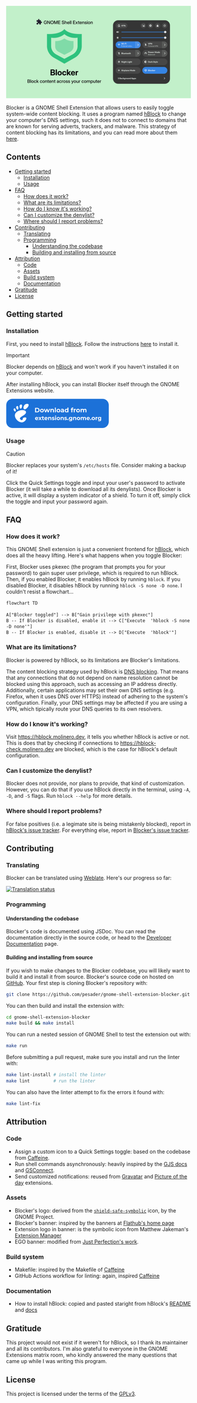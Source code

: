 ![Blocker banner](./assets/banner-github.png)

Blocker is a GNOME Shell Extension that allows users to easily toggle system-wide content blocking. It uses a program named [hBlock](https://hblock.molinero.dev/) to change your computer's DNS settings, such it does not to connect to domains that are known for serving adverts, trackers, and malware. This strategy of content blocking has its limitations, and you can read more about them [here](https://github.com/pesader/gnome-shell-extension-blocker#what-are-its-limitations).

## Contents

* [Getting started](#getting-started)
  * [Installation](#installation)
  * [Usage](#usage)
* [FAQ](#faq)
  * [How does it work?](#how-does-it-work)
  * [What are its limitations?](#what-are-its-limitations)
  * [How do I know it's working?](#how-do-i-know-its-working)
  * [Can I customize the denylist?](#can-i-customize-the-denylist)
  * [Where should I report problems?](#where-should-i-report-problems)
* [Contributing](#contributing)
  * [Translating](#translating)
  * [Programming](#programming)
    * [Understanding the codebase](#understanding-the-codebase)
    * [Building and installing from source](#building-and-installing-from-source)
* [Attribution](#attribution)
  * [Code](#code)
  * [Assets](#assets)
  * [Build system](#build-system)
  * [Documentation](#documentation)
* [Gratitude](#gratitude)
* [License](#license)

## Getting started

### Installation

First, you need to install [hBlock](https://hblock.molinero.dev/). Follow the instructions [here](https://github.com/pesader/gnome-shell-extension-blocker/wiki/Installing-hBlock) to install it.

> [!Important]
> Blocker depends on [hBlock](https://github.com/hectorm/hblock/) and won't work if you haven't installed it on your computer.

After installing hBlock, you can install Blocker itself through the GNOME Extensions website.

<a href="https://extensions.gnome.org/extension/7831/blocker/">
  <img height="80" src="assets/ego.png">
</a>

### Usage

> [!Caution]
> Blocker replaces your system's `/etc/hosts` file. Consider making a backup of it! 

Click the Quick Settings toggle and input your user's password to activate Blocker (it will take a while to download all its denylists). Once Blocker is active, it will display a system indicator of a shield. To turn it off, simply click the toggle and input your password again.

## FAQ

### How does it work?

This GNOME Shell extension is just a convenient frontend for [hBlock](https://github.com/hectorm/hblock/), which does all the heavy lifting. Here's what happens when you toggle Blocker:

First, Blocker uses pkexec (the program that prompts you for your password) to gain super user privilege, which is required to run hBlock. Then, if you enabled Blocker, it enables hBlock by running `hblock`. If you disabled Blocker, it disables hBlock by running `hblock -S none -D none`. I couldn't resist a flowchart...

```mermaid
flowchart TD

A["Blocker toggled"] --> B["Gain privilege with pkexec"]
B -- If Blocker is disabled, enable it --> C["Execute  'hblock -S none -D none'"]
B -- If Blocker is enabled, disable it --> D["Execute  'hblock'"]
```

### What are its limitations?

Blocker is powered by hBlock, so its limitations are Blocker's limitations.

The content blocking strategy used by hBlock is [DNS blocking](https://en.wikipedia.org/wiki/DNS_blocking). That means that any connections that do not depend on name resolution cannot be blocked using this approach, such as accessing an IP address directly. Additionally, certain applications may set their own DNS settings (e.g. Firefox, when it uses DNS over HTTPS) instead of adhering to the system's configuration. Finally, your DNS settings may be affected if you are using a VPN, which tipically route your DNS queries to its own resolvers.

### How do I know it's working?

Visit https://hblock.molinero.dev, it tells you whether hBlock is active or not. This is does that by checking if connections to https://hblock-check.molinero.dev are blocked, which is the case for hBlock's default configuration.

### Can I customize the denylist?

Blocker does not provide, nor plans to provide, that kind of customization. However, you can do that if you use hBlock directly in the terminal, using `-A`, `-D`, and `-S` flags. Run `hblock --help` for more details.

### Where should I report problems?

For false positives (i.e. a legimate site is being mistakenly blocked), report in [hBlock's issue tracker](https://github.com/hectorm/hblock/issues). For everything else, report in [Blocker's issue tracker](https://github.com/pesader/gnome-shell-extension-blocker/issues).

## Contributing

### Translating

Blocker can be translated using [Weblate](https://hosted.weblate.org/projects/gnome-shell-extension-blocker/extension/). Here's our progress so far:

[![Translation status](https://hosted.weblate.org/widgets/gnome-shell-extension-blocker/-/multi-auto.svg)](https://hosted.weblate.org/engage/gnome-shell-extension-blocker/)

### Programming

#### Understanding the codebase

Blocker's code is documented using JSDoc. You can read the documentation directly in the source code, or head to the [Developer Documentation](https://pesader.dev/gnome-shell-extension-blocker/) page.

#### Building and installing from source

If you wish to make changes to the Blocker codebase, you will likely want to build it and install it from source. Blocker's source code on hosted on [GitHub](https://github.com/pesader/gnome-shell-extension-blocker). Your first step is cloning Blocker's repository with:

```bash
git clone https://github.com/pesader/gnome-shell-extension-blocker.git
```

You can then build and install the extension with:

```bash
cd gnome-shell-extension-blocker
make build && make install
```

You can run a nested session of GNOME Shell to test the extension out with:

```bash
make run
```

Before submitting a pull request, make sure you install and run the linter with:

```bash
make lint-install # install the linter
make lint         # run the linter
```

You can also have the linter attempt to fix the errors it found with:

```bash
make lint-fix
```

## Attribution

### Code

- Assign a custom icon to a Quick Settings toggle: based on the codebase from [Caffeine](https://github.com/eonpatapon/gnome-shell-extension-caffeine).
- Run shell commands asynchronously: heavily inspired by the [GJS docs](https://gjs.guide/guides/gio/subprocesses.html) and [GSConnect](https://github.com/GSConnect/gnome-shell-extension-gsconnect/blob/main/src/service/plugins/runcommand.js).
- Send customized notifications: reused from [Gravatar](https://github.com/dsheeler/gnome-shell-extensions-gravatar) and [Picture of the day](https://github.com/swsnr/gnome-shell-extension-picture-of-the-day) extensions.

### Assets

- Blocker's logo: derived from the [`shield-safe-symbolic`](https://gitlab.gnome.org/World/design/icon-library/-/blob/master/data/resources/icon-dev-kit/shield-safe-symbolic.svg?ref_type=heads) icon, by the GNOME Project.
- Blocker's banner: inspired by the banners at [Flathub's home page](https://flathub.org/)
- Extension logo in banner: is the symbolic icon from Matthew Jakeman's [Extension Manager](https://github.com/mjakeman/extension-manager/blob/master/data/icons/com.mattjakeman.ExtensionManager-symbolic.svg)
- EGO banner: modified from [Just Perfection's work](https://gitlab.gnome.org/jrahmatzadeh/just-perfection/-/blob/main/data/imgs/ego.svg?ref_type=heads).

### Build system

- Makefile: inspired by the Makefile of [Caffeine](https://github.com/eonpatapon/gnome-shell-extension-caffeine/blob/master/Makefile)
- GitHub Actions workflow for linting: again, inspired [Caffeine](https://github.com/eonpatapon/gnome-shell-extension-caffeine/tree/master/.github/workflows)

### Documentation

- How to install hBlock: copied and pasted staright from hBlock's [README](https://github.com/hectorm/hblock/?tab=readme-ov-file#installation) and [docs](https://github.com/hectorm/hblock/blob/master/PACKAGES.md)

## Gratitude

This project would not exist if it weren't for hBlock, so I thank its maintainer and all its contributors. I'm also grateful to everyone in the GNOME Extensions matrix room, who kindly answered the many questions that came up while I was writing this program.

## License

This project is licensed under the terms of the [GPLv3](https://www.gnu.org/licenses/gpl-3.0.txt).
